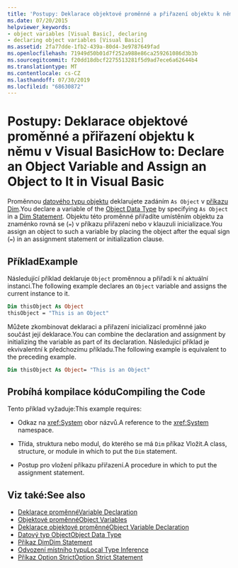 ```yaml
---
title: 'Postupy: Deklarace objektové proměnné a přiřazení objektu k němu v Visual Basic'
ms.date: 07/20/2015
helpviewer_keywords:
- object variables [Visual Basic], declaring
- declaring object variables [Visual Basic]
ms.assetid: 2fa77dde-1fb2-439a-80d4-3e9787649fad
ms.openlocfilehash: 71949d50b01d7f252a988e86ca259261086d3b3b
ms.sourcegitcommit: f20dd18dbcf2275513281f5d9ad7ece6a62644b4
ms.translationtype: MT
ms.contentlocale: cs-CZ
ms.lasthandoff: 07/30/2019
ms.locfileid: "68630872"
---
```

# <a name="how-to-declare-an-object-variable-and-assign-an-object-to-it-in-visual-basic"></a><span data-ttu-id="000f9-102">Postupy: Deklarace objektové proměnné a přiřazení objektu k němu v Visual Basic</span><span class="sxs-lookup"><span data-stu-id="000f9-102">How to: Declare an Object Variable and Assign an Object to It in Visual Basic</span></span>

<span data-ttu-id="000f9-103">Proměnnou [datového typu objektu](../../../../visual-basic/language-reference/data-types/object-data-type.md) deklarujete zadáním `As Object` v [příkazu Dim](../../../../visual-basic/language-reference/statements/dim-statement.md).</span><span class="sxs-lookup"><span data-stu-id="000f9-103">You declare a variable of the [Object Data Type](../../../../visual-basic/language-reference/data-types/object-data-type.md) by specifying `As Object` in a [Dim Statement](../../../../visual-basic/language-reference/statements/dim-statement.md).</span></span> <span data-ttu-id="000f9-104">Objektu této proměnné přiřadíte umístěním objektu za znaménko rovná se (`=`) v příkazu přiřazení nebo v klauzuli inicializace.</span><span class="sxs-lookup"><span data-stu-id="000f9-104">You assign an object to such a variable by placing the object after the equal sign (`=`) in an assignment statement or initialization clause.</span></span>

## <a name="example"></a><span data-ttu-id="000f9-105">Příklad</span><span class="sxs-lookup"><span data-stu-id="000f9-105">Example</span></span>

<span data-ttu-id="000f9-106">Následující příklad deklaruje `Object` proměnnou a přiřadí k ní aktuální instanci.</span><span class="sxs-lookup"><span data-stu-id="000f9-106">The following example declares an `Object` variable and assigns the current instance to it.</span></span>

```vb
Dim thisObject As Object
thisObject = "This is an Object"
```

<span data-ttu-id="000f9-107">Můžete zkombinovat deklaraci a přiřazení inicializací proměnné jako součást její deklarace.</span><span class="sxs-lookup"><span data-stu-id="000f9-107">You can combine the declaration and assignment by initializing the variable as part of its declaration.</span></span> <span data-ttu-id="000f9-108">Následující příklad je ekvivalentní k předchozímu příkladu.</span><span class="sxs-lookup"><span data-stu-id="000f9-108">The following example is equivalent to the preceding example.</span></span>

```vb
Dim thisObject As Object= "This is an Object"
```

## <a name="compiling-the-code"></a><span data-ttu-id="000f9-109">Probíhá kompilace kódu</span><span class="sxs-lookup"><span data-stu-id="000f9-109">Compiling the Code</span></span>

<span data-ttu-id="000f9-110">Tento příklad vyžaduje:</span><span class="sxs-lookup"><span data-stu-id="000f9-110">This example requires:</span></span>

- <span data-ttu-id="000f9-111">Odkaz na <xref:System> obor názvů.</span><span class="sxs-lookup"><span data-stu-id="000f9-111">A reference to the <xref:System> namespace.</span></span>

- <span data-ttu-id="000f9-112">Třída, struktura nebo modul, do kterého se má `Dim` příkaz Vložit.</span><span class="sxs-lookup"><span data-stu-id="000f9-112">A class, structure, or module in which to put the `Dim` statement.</span></span>

- <span data-ttu-id="000f9-113">Postup pro vložení příkazu přiřazení.</span><span class="sxs-lookup"><span data-stu-id="000f9-113">A procedure in which to put the assignment statement.</span></span>

## <a name="see-also"></a><span data-ttu-id="000f9-114">Viz také:</span><span class="sxs-lookup"><span data-stu-id="000f9-114">See also</span></span>

- [<span data-ttu-id="000f9-115">Deklarace proměnné</span><span class="sxs-lookup"><span data-stu-id="000f9-115">Variable Declaration</span></span>](../../../../visual-basic/programming-guide/language-features/variables/variable-declaration.md)
- [<span data-ttu-id="000f9-116">Objektové proměnné</span><span class="sxs-lookup"><span data-stu-id="000f9-116">Object Variables</span></span>](../../../../visual-basic/programming-guide/language-features/variables/object-variables.md)
- [<span data-ttu-id="000f9-117">Deklarace objektové proměnné</span><span class="sxs-lookup"><span data-stu-id="000f9-117">Object Variable Declaration</span></span>](../../../../visual-basic/programming-guide/language-features/variables/object-variable-declaration.md)
- [<span data-ttu-id="000f9-118">Datový typ Object</span><span class="sxs-lookup"><span data-stu-id="000f9-118">Object Data Type</span></span>](../../../../visual-basic/language-reference/data-types/object-data-type.md)
- [<span data-ttu-id="000f9-119">Příkaz Dim</span><span class="sxs-lookup"><span data-stu-id="000f9-119">Dim Statement</span></span>](../../../../visual-basic/language-reference/statements/dim-statement.md)
- [<span data-ttu-id="000f9-120">Odvození místního typu</span><span class="sxs-lookup"><span data-stu-id="000f9-120">Local Type Inference</span></span>](../../../../visual-basic/programming-guide/language-features/variables/local-type-inference.md)
- [<span data-ttu-id="000f9-121">Příkaz Option Strict</span><span class="sxs-lookup"><span data-stu-id="000f9-121">Option Strict Statement</span></span>](../../../../visual-basic/language-reference/statements/option-strict-statement.md)
